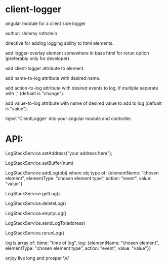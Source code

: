 # client-logger
angular module for a client side logger

author: shimmy rothstein

directive for adding logging ability to html elements.

add logger-overlay element somewhere in base html for rerun option (preferably only for developer).

add client-logger attribute to element.

add name-to-log attribute with desired name.

add action-to-log attribute with desired events to log, if multiple seperate with ',' (defualt is "change").

add value-to-log attribute with name of desired value to add to log (defualt is "value").

Inject 'ClientLogger' into your angular module and controller.

# API:
LogStackService.setAddress("your address here");

LogStackService.setBuffer(num)

LogStackService.addLog(obj) where obj type of:
      {elementName: "chosen element", elementType: "chosen element type", action: "event", value: "value"}

LogStackService.getLog()

LogStackService.deleteLog()

LogStackService.emptyLog()

LogStackService.sendLogTo(address)

LogStackService.rerunLog()

log is array of:
      {time: "time of log", log: {elementName: "chosen element", elementType: "chosen element type", action: "event", value: "value"}}

enjoy
live long and prosper \V/
